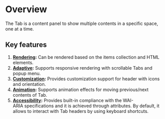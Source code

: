 # Overview

The Tab is a content panel to show multiple contents in a specific space, one at a time.

## Key features

1. **[Rendering](./getting-started/):** Can be rendered based on the items collection and HTML elements.
2. **[Adaptive](./adaptive/):** Supports responsive rendering with scrollable Tabs and popup menu.
3. **[Customization](./header/):** Provides customization support for header with icons and orientation.
4. **[Animation](../api/tab#animation):** Supports animation effects for moving previous/next contents of Tab.
5. **[Accessibility](./accessibility/):** Provides built-in compliance with the WAI-ARIA specifications and it is achieved through attributes.
 By default, it allows to interact with Tab headers by using keyboard shortcuts.